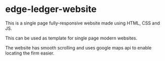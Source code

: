 # edge-ledger-website
This is a single page fully-responsive website made using HTML, CSS and JS.

This can be used as template for single page modern websites.

The website has smooth scrolling and uses google maps api to enable locating the firm easier.
